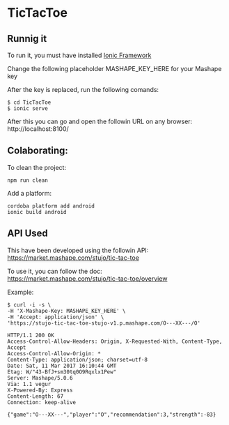 # TicTacToe

## Runnig it
To run it, you must have installed [Ionic Framework](http://ionicframework.com/docs/guide/installation.html)  

Change the following placeholder MASHAPE_KEY_HERE for your Mashape key  

After the key is replaced, run the following comands:  
```
$ cd TicTacToe
$ ionic serve

```
After this you can go and open the followin URL on any browser:  
http://localhost:8100/

## Colaborating:
To clean the project: 
```
npm run clean
```
Add a platform:
```
cordoba platform add android
ionic build android
```
## API Used
This have been developed using the followin API:  
https://market.mashape.com/stujo/tic-tac-toe

To use it, you can follow the doc:  
https://market.mashape.com/stujo/tic-tac-toe/overview

Example:  
```
$ curl -i -s \
-H 'X-Mashape-Key: MASHAPE_KEY_HERE' \
-H 'Accept: application/json' \
'https://stujo-tic-tac-toe-stujo-v1.p.mashape.com/O---XX---/O'

HTTP/1.1 200 OK
Access-Control-Allow-Headers: Origin, X-Requested-With, Content-Type, Accept
Access-Control-Allow-Origin: *
Content-Type: application/json; charset=utf-8
Date: Sat, 11 Mar 2017 16:10:44 GMT
Etag: W/"43-BfJ+sm30tq0O9Rqxlx1Pew"
Server: Mashape/5.0.6
Via: 1.1 vegur
X-Powered-By: Express
Content-Length: 67
Connection: keep-alive

{"game":"O---XX---","player":"O","recommendation":3,"strength":-83}
```
